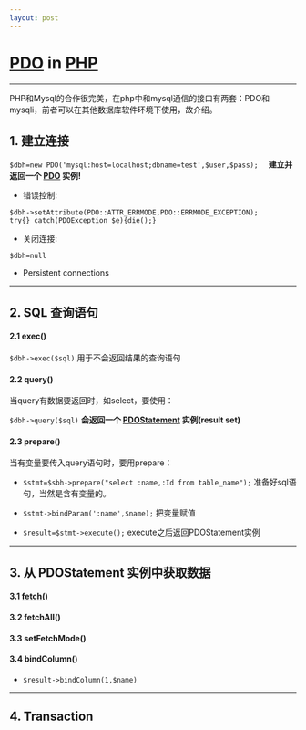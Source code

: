 ```yaml
---
layout: post
---
```

#  [PDO](http://www.php.net/manual/en/book.pdo.php) in [PHP](http://php.net/manual/en/index.php)

***

PHP和Mysql的合作很完美，在php中和mysql通信的接口有两套：PDO和mysqli，前者可以在其他数据库软件环境下使用，故介绍。

## 1. 建立连接

`$dbh=new PDO('mysql:host=localhost;dbname=test',$user,$pass);  ` **建立并返回一个 [PDO](http://php.net/manual/en/class.pdo.php) 实例!**

* 错误控制:  

`$dbh->setAttribute(PDO::ATTR_ERRMODE,PDO::ERRMODE_EXCEPTION);`  
`try{} catch(PDOException $e){die();}`

* 关闭连接:

`$dbh=null`

* Persistent connections

***
## 2.  SQL 查询语句

#### 2.1  exec()  

`$dbh->exec($sql)` 用于不会返回结果的查询语句

#### 2.2 query()  

当query有数据要返回时，如select，要使用：

`$dbh->query($sql)`  **会返回一个 [PDOStatement](http://php.net/PDOStatement) 实例(result set)**

#### 2.3 prepare()

当有变量要传入query语句时，要用prepare：

* `$stmt=$sbh->prepare("select :name,:Id from table_name");` 准备好sql语句，当然是含有变量的。

* `$stmt->bindParam(':name',$name);` 把变量赋值 
* `$result=$stmt->execute();` execute之后返回PDOStatement实例

***

## 3. 从 PDOStatement 实例中获取数据

#### 3.1 [fetch()](http://php.net/manual/en/pdostatement.fetch.php)  

#### 3.2 fetchAll()

#### 3.3 setFetchMode()  

#### 3.4 bindColumn()  

* `$result->bindColumn(1,$name)`  

****

## 4. Transaction
